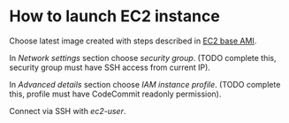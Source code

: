 # How to launch EC2 instance

Choose latest image created with steps described in [EC2 base AMI](./ec2-base-ami.md).

In _Network settings_ section choose _security group_. (TODO complete this, security group must have SSH access from current IP).

In _Advanced details_ section choose _IAM instance profile_. (TODO complete this, profile must have CodeCommit readonly permission).

Connect via SSH with _ec2-user_.
